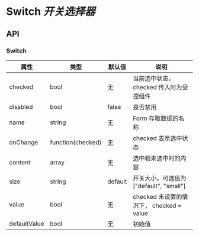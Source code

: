 # Switch *开关选择器*

<example />

## API

### Switch

| 属性 | 类型 | 默认值 | 说明 |
| --- | --- | --- | --- |
| checked | bool | 无 | 当前选中状态，checked 传入时为受控组件 |
| disabled | bool | false | 是否禁用 |
| name | string | 无 | Form 存取数据的名称 |
| onChange | function(checked) | 无 | checked 表示选中状态 |
| content | array | 无 | 选中和未选中时的内容 |
| size | string | default | 开关大小，可选值为 \["default", "small"\] |
| value | bool | 无 | checked 未设置的情况下， checked = value |
| defaultValue | bool | 无 | 初始值 |

